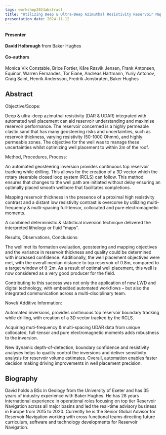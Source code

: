 ```yaml
---
tags: workshop2024abstract
title: "Utilizing Deep & Ultra-Deep Azimuthal Resistivity Reservoir Mapping Technologies and Automated Well Placement To Aid Reservoir Understanding and Optimize Production – A Case Study (David Holbrough, Baker Hughes)"
presentation_date: 2024-11-12
---
```

#### Presenter
**David Holbrough** from Baker Hughes
#### Co-authors
Monica Vik Constable, Brice Fortier, Kåre Røsvik Jensen, Frank Antonsen, Equinor,  Warren Fernandes, Tor Eiane, Andreas Hartmann, Yuriy Antonov, Craig Saint, Henrik Andersson, Fredrik Jonsbraten, Baker Hughes
## Abstract
Objective/Scope:

Deep & ultra-deep azimuthal resistivity (DAR & UDAR) integrated with automated well placement can aid reservoir understanding and maximise reservoir performance. The reservoir concerned is a highly permeable clastic sand that has many geosteering risks and uncertainties, such as reservoir thickness, varying resistivity (50-1000 Ohmm), and highly permeable zones. The objective for the well was to manage these uncertainties whilst optimizing well placement to within 2m of the roof.



Method, Procedures, Process:

An automated geosteering inversion provides continuous top reservoir tracking while drilling. This allows for the creation of a 3D vector which the rotary steerable closed loop system (RCLS) can follow.  This method ensures that changes to the well path are initiated without delay ensuring an optimally placed smooth wellbore that facilitates completions. 

Mapping reservoir thickness in the presence of a proximal high resistivity contrast and a distant low resistivity contrast is overcome by utilizing multi-frequency & multi-spacing full-tensor, collocated and pure electromagnetic moments. 

A combined deterministic & statistical inversion technique delivered the interpreted lithology or fluid “maps”. 



Results, Observations, Conclusions:

The well met its formation evaluation, geosteering and mapping objectives and the variance in reservoir thickness and quality could be determined with increased confidence. Additionally, the well placement objectives were met, with the overall median distance to top reservoir of 0.8m, compared to a target window of 0-2m. As a result of optimal well placement, this well is now considered as a very good producer for the field.

Contributing to this success was not only the application of new LWD and digital technology, with embedded automated workflows – but also the integrated communication across a multi-disciplinary team. 



Novel/ Additive Information:

Automated inversions, provides continuous top reservoir boundary tracking while drilling, with creation of a 3D vector tracked by the RCLS.

Acquiring muti-frequency & multi-spacing UDAR data from unique collocated, full-tensor and pure electromagnetic moments adds robustness to the inversion.

New dynamic depth-of-detection, boundary confidence and resistivity analyses helps to quality control the inversions and deliver sensitivity analysis for reservoir volume estimates. Overall, automation enables faster decision making driving improvements in well placement precision.


## Biography
David holds a BSc in Geology from the University of Exeter and has 35 years of industry experience with Baker Hughes.  He has 28 years international experience in operational roles focusing on top tier Reservoir Navigation across all major basins and led the real-time advisory business in Europe from 2015 to 2020. Currently he is the Senior Global Advisor for Reservoir Navigation working with cross functional teams directing future curriculum, software and technology developments for Reservoir Navigation. 